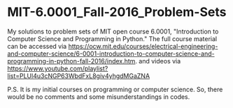 # MIT-6.0001_Fall-2016_Problem-Sets
My solutions to problem sets of MIT open course 6.0001, "Introduction to Computer Science and Programming in Python." The full course material can be accessed via https://ocw.mit.edu/courses/electrical-engineering-and-computer-science/6-0001-introduction-to-computer-science-and-programming-in-python-fall-2016/index.htm. and videos via https://www.youtube.com/playlist?list=PLUl4u3cNGP63WbdFxL8giv4yhgdMGaZNA

P.S. It is my initial courses on programming or computer science. So, there would be no comments and some misunderstandings in codes.
